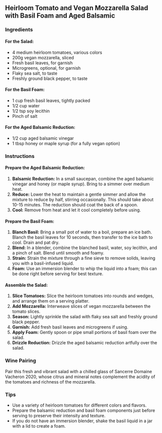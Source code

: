 ## Heirloom Tomato and Vegan Mozzarella Salad with Basil Foam and Aged Balsamic

### Ingredients

#### For the Salad:
- 4 medium heirloom tomatoes, various colors
- 200g vegan mozzarella, sliced
- Fresh basil leaves, for garnish
- Microgreens, optional, for garnish
- Flaky sea salt, to taste
- Freshly ground black pepper, to taste

#### For the Basil Foam:
- 1 cup fresh basil leaves, tightly packed
- 1/2 cup water
- 1/2 tsp soy lecithin
- Pinch of salt

#### For the Aged Balsamic Reduction:
- 1/2 cup aged balsamic vinegar
- 1 tbsp honey or maple syrup (for a fully vegan option)

### Instructions

#### Prepare the Aged Balsamic Reduction:
1. **Balsamic Reduction:** In a small saucepan, combine the aged balsamic vinegar and honey (or maple syrup). Bring to a simmer over medium heat.
2. **Reduce:** Lower the heat to maintain a gentle simmer and allow the mixture to reduce by half, stirring occasionally. This should take about 10-15 minutes. The reduction should coat the back of a spoon.
3. **Cool:** Remove from heat and let it cool completely before using.

#### Prepare the Basil Foam:
1. **Blanch Basil:** Bring a small pot of water to a boil, prepare an ice bath. Blanch the basil leaves for 10 seconds, then transfer to the ice bath to cool. Drain and pat dry.
2. **Blend:** In a blender, combine the blanched basil, water, soy lecithin, and a pinch of salt. Blend until smooth and foamy.
3. **Strain:** Strain the mixture through a fine sieve to remove solids, leaving you with a basil-infused liquid.
4. **Foam:** Use an immersion blender to whip the liquid into a foam; this can be done right before serving for best texture.

#### Assemble the Salad:
1. **Slice Tomatoes:** Slice the heirloom tomatoes into rounds and wedges, and arrange them on a serving platter.
2. **Add Mozzarella:** Interweave slices of vegan mozzarella between the tomato slices.
3. **Season:** Lightly sprinkle the salad with flaky sea salt and freshly ground black pepper.
4. **Garnish:** Add fresh basil leaves and microgreens if using.
5. **Apply Foam:** Gently spoon or pipe small portions of basil foam over the salad.
6. **Drizzle Reduction:** Drizzle the aged balsamic reduction artfully over the salad.

### Wine Pairing
Pair this fresh and vibrant salad with a chilled glass of Sancerre Domaine Vacheron 2020, whose citrus and mineral notes complement the acidity of the tomatoes and richness of the mozzarella. 

### Tips
- Use a variety of heirloom tomatoes for different colors and flavors.
- Prepare the balsamic reduction and basil foam components just before serving to preserve their intensity and texture.
- If you do not have an immersion blender, shake the basil liquid in a jar with a lid to create a foam.